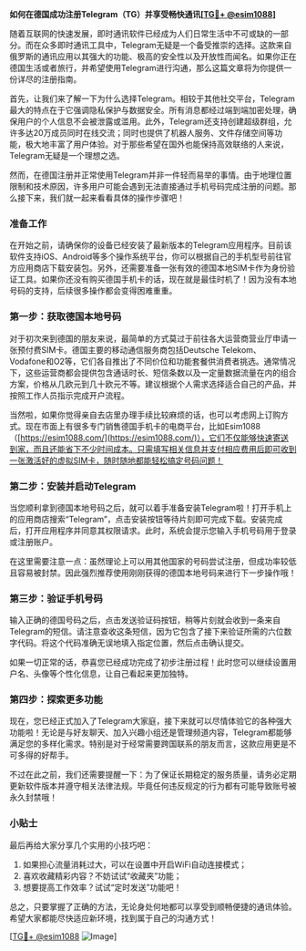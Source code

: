 **如何在德国成功注册Telegram（TG）并享受畅快通讯[[TG💪+ @esim1088](https://t.me/s/esim1088)]**

随着互联网的快速发展，即时通讯软件已经成为人们日常生活中不可或缺的一部分。而在众多即时通讯工具中，Telegram无疑是一个备受推崇的选择。这款来自俄罗斯的通讯应用以其强大的功能、极高的安全性以及开放性而闻名。如果你正在德国生活或者旅行，并希望使用Telegram进行沟通，那么这篇文章将为你提供一份详尽的注册指南。

首先，让我们来了解一下为什么选择Telegram。相较于其他社交平台，Telegram最大的特点在于它强调隐私保护与数据安全。所有消息都经过端到端加密处理，确保用户的个人信息不会被泄露或滥用。此外，Telegram还支持创建超级群组，允许多达20万成员同时在线交流；同时也提供了机器人服务、文件存储空间等功能，极大地丰富了用户体验。对于那些希望在国外也能保持高效联络的人来说，Telegram无疑是一个理想之选。

然而，在德国注册并正常使用Telegram并非一件轻而易举的事情。由于地理位置限制和技术原因，许多用户可能会遇到无法直接通过手机号码完成注册的问题。那么接下来，我们就一起来看看具体的操作步骤吧！

### 准备工作

在开始之前，请确保你的设备已经安装了最新版本的Telegram应用程序。目前该软件支持iOS、Android等多个操作系统平台，你可以根据自己的手机型号前往官方应用商店下载安装包。另外，还需要准备一张有效的德国本地SIM卡作为身份验证工具。如果你还没有购买德国手机卡的话，现在就是最佳时机了！因为没有本地号码的支持，后续很多操作都会变得困难重重。

### 第一步：获取德国本地号码

对于初次来到德国的朋友来说，最简单的方式莫过于前往各大运营商营业厅申请一张预付费SIM卡。德国主要的移动通信服务商包括Deutsche Telekom、Vodafone和O2等，它们各自推出了不同价位和功能套餐供消费者挑选。通常情况下，这些运营商都会提供包含通话时长、短信条数以及一定量数据流量在内的组合方案，价格从几欧元到几十欧元不等。建议根据个人需求选择适合自己的产品，并按照工作人员指示完成开户流程。

当然啦，如果你觉得亲自去店里办理手续比较麻烦的话，也可以考虑网上订购方式。现在市面上有很多专门销售德国手机卡的电商平台，比如Esim1088（[https://esim1088.com/](https://esim1088.com/)），它们不仅能够快速寄送到家，而且还能省下不少时间成本。只需填写相关信息并支付相应费用后即可收到一张激活好的虚拟SIM卡，随时随地都能轻松搞定号码问题！

### 第二步：安装并启动Telegram

当您顺利拿到德国本地号码之后，就可以着手准备安装Telegram啦！打开手机上的应用商店搜索“Telegram”，点击安装按钮等待片刻即可完成下载。安装完成后，打开应用程序并同意其权限请求。此时，系统会提示您输入手机号码用于登录或注册账户。

在这里需要注意一点：虽然理论上可以用其他国家的号码尝试注册，但成功率较低且容易被封禁。因此强烈推荐使用刚刚获得的德国本地号码来进行下一步操作哦！

### 第三步：验证手机号码

输入正确的德国号码之后，点击发送验证码按钮，稍等片刻就会收到一条来自Telegram的短信。请注意查收这条短信，因为它包含了接下来验证所需的六位数字代码。将这个代码准确无误地填入指定位置，然后点击确认提交。

如果一切正常的话，恭喜您已经成功完成了初步注册过程！此时您可以继续设置用户名、头像等个性化信息，让自己看起来更加独特。

### 第四步：探索更多功能

现在，您已经正式加入了Telegram大家庭，接下来就可以尽情体验它的各种强大功能啦！无论是与好友聊天、加入兴趣小组还是管理频道内容，Telegram都能够满足您的多样化需求。特别是对于经常需要跨国联系的朋友而言，这款应用更是不可多得的好帮手。

不过在此之前，我们还需要提醒一下：为了保证长期稳定的服务质量，请务必定期更新软件版本并遵守相关法律法规。毕竟任何违反规定的行为都有可能导致账号被永久封禁哦！

### 小贴士

最后再给大家分享几个实用的小技巧吧：

1. 如果担心流量消耗过大，可以在设置中开启WiFi自动连接模式；
2. 喜欢收藏精彩内容？不妨试试“收藏夹”功能；
3. 想要提高工作效率？试试“定时发送”功能吧！

总之，只要掌握了正确的方法，无论身处何地都可以享受到顺畅便捷的通讯体验。希望大家都能尽快适应新环境，找到属于自己的沟通方式！

[[TG💪+ @esim1088](https://t.me/s/esim1088) ![Image](https://i.postimg.cc/4NQfJmqS/Snipaste-2025-05-13-00-14-12.png)]